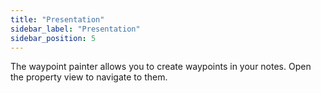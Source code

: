 ```yaml
---
title: "Presentation"
sidebar_label: "Presentation"
sidebar_position: 5
---
```


The waypoint painter allows you to create waypoints in your notes.
Open the property view to navigate to them.
